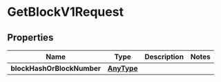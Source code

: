 
# GetBlockV1Request

## Properties
Name | Type | Description | Notes
------------ | ------------- | ------------- | -------------
**blockHashOrBlockNumber** | [**AnyType**](.md) |  | 



